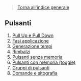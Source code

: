 
>[Torna all'indice generale](index.md)
## Pulsanti
1. [Pull Up e Pull Down](PullUP-PullDown.md)
2. [Fasi applicazione](fasi.md)
3. [Generazione tempi](gnerazionetempi.md)
4. [Rimbalzi](rimbalzi.md)
5. [Pulsanti senza memoria](pulsantememoryless.md)
6. [Pulsanti con memoria (toggle)](toggle.md)
7. [Gruppi di pulsanti](gruppipulsanti.md)
8. [Domande e sitografia](domande.md)
<!--stackedit_data:
eyJoaXN0b3J5IjpbMTg1ODI4ODc4Nl19
-->